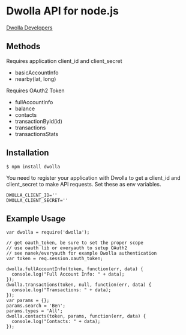# Dwolla API for node.js
[Dwolla Developers](https://www.dwolla.com/developers)

## Methods

Requires application client_id and client_secret

  * basicAccountInfo
  * nearby(lat, long)

Requires OAuth2 Token

  * fullAccountInfo
  * balance
  * contacts
  * transactionById(id)
  * transactions
  * transactionsStats

## Installation

    $ npm install dwolla

You need to register your application with Dwolla to get a client_id and
client_secret to make API requests. Set these as env variables.

    DWOLLA_CLIENT_ID=''
    DWOLLA_CLIENT_SECRET=''

## Example Usage

    var dwolla = require('dwolla');

    // get oauth_token, be sure to set the proper scope
    // use oauth lib or everyauth to setup OAuth2
    // see nanek/everyauth for example Dwolla authentication
    var token = req.session.oauth_token;

    dwolla.fullAccountInfo(token, function(err, data) {
      console.log("Full Account Info: " + data);
    });
    dwolla.transactions(token, null, function(err, data) {
      console.log("Transactions: " + data);
    });
    var params = {};
    params.search = 'Ben';
    params.types = 'All';
    dwolla.contacts(token, params, function(err, data) {
      console.log("Contacts: " + data);
    });
